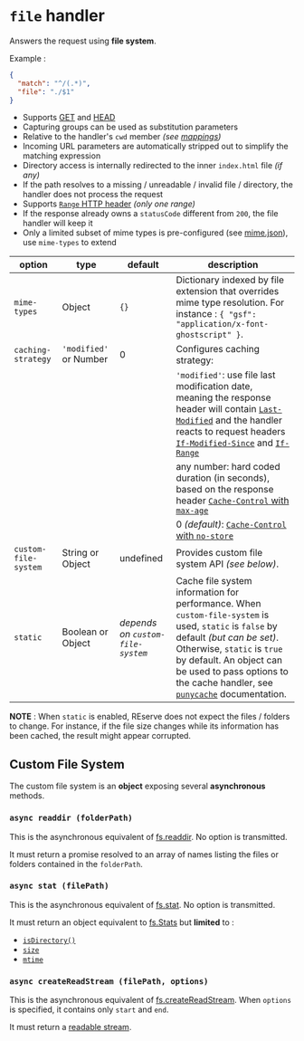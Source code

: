 # `file` handler

Answers the request using **file system**.

Example :
```json
{
  "match": "^/(.*)",
  "file": "./$1"
}
```

* Supports [GET](https://developer.mozilla.org/en-US/docs/Web/HTTP/Methods/GET) and [HEAD](https://developer.mozilla.org/en-US/docs/Web/HTTP/Methods/HEAD)
* Capturing groups can be used as substitution parameters
* Relative to the handler's `cwd` member *(see [mappings](configuration.md#mappings))*
* Incoming URL parameters are automatically stripped out to simplify the matching expression
* Directory access is internally redirected to the inner `index.html` file *(if any)*
* If the path resolves to a missing / unreadable / invalid file / directory, the handler does not process the request
* Supports [`Range` HTTP header](https://developer.mozilla.org/en-US/docs/Web/HTTP/Headers/Range) *(only one range)*
* If the response already owns a `statusCode` different from `200`, the file handler will keep it
* Only a limited subset of mime types is pre-configured (see [mime.json](https://github.com/ArnaudBuchholz/reserve/blob/main/src/mime.json)), use `mime-types` to extend

| option | type | default | description |
|---|---|---|---|
| `mime-types` | Object | `{}` | Dictionary indexed by file extension that overrides mime type resolution. For instance : `{ "gsf": "application/x-font-ghostscript" }`. |
| `caching-strategy` | `'modified'` or Number | 0 | Configures caching strategy:  |
|||| `'modified'`: use file last modification date, meaning the response header will contain [`Last-Modified`](https://developer.mozilla.org/fr/docs/Web/HTTP/Headers/Last-Modified) and the handler reacts to request headers [`If-Modified-Since`](https://developer.mozilla.org/en-US/docs/Web/HTTP/Headers/If-Modified-Since) and [`If-Range`](https://developer.mozilla.org/en-US/docs/Web/HTTP/Headers/If-Range)  |
|||| any number: hard coded duration (in seconds), based on the response header [`Cache-Control` with `max-age`](https://developer.mozilla.org/en-US/docs/Web/HTTP/Headers/Cache-Control) |
|||| 0 *(default)*: [`Cache-Control` with `no-store`](https://developer.mozilla.org/en-US/docs/Web/HTTP/Headers/Cache-Control) |
| `custom-file-system` | String or Object | undefined | Provides custom file system API *(see below)*. |
| `static` | Boolean or Object | *depends on `custom-file-system`* | Cache file system information for performance. When `custom-file-system` is used, `static` is `false` by default *(but can be set)*. Otherwise, `static` is `true` by default. An object can be used to pass options to the cache handler, see [`punycache`](https://www.npmjs.com/package/punycache) documentation.|

**NOTE** : When `static` is enabled, REserve does not expect the files / folders to change. For instance, if the file size changes while its information has been cached, the result might appear corrupted.

## Custom File System

The custom file system is an **object** exposing several **asynchronous** methods.

### `async readdir (folderPath)`

This is the asynchronous equivalent of [fs.readdir](https://nodejs.org/api/fs.html#fs_fs_readdir_path_options_callback). No option is transmitted.

It must return a promise resolved to an array of names listing the files or folders contained in the `folderPath`.

### `async stat (filePath)`

This is the asynchronous equivalent of [fs.stat](https://nodejs.org/api/fs.html#fs_fs_stat_path_options_callback). No option is transmitted.

It must return an object equivalent to [fs.Stats](https://nodejs.org/api/fs.html#fs_class_fs_stats) but **limited** to :
* [`isDirectory()`](https://nodejs.org/api/fs.html#fs_stats_isdirectory)
* [`size`](https://nodejs.org/api/fs.html#fs_stats_size)
* [`mtime`](https://nodejs.org/api/fs.html#fs_stats_mtime)

### `async createReadStream (filePath, options)`

This is the asynchronous equivalent of [fs.createReadStream](https://nodejs.org/api/fs.html#fs_fs_createreadstream_path_options).  When `options` is specified, it contains only `start` and `end`.

It  must return a [readable stream](https://nodejs.org/api/fs.html#stream_class_stream_readable).

